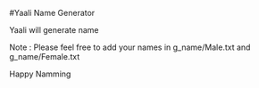 #Yaali Name Generator

Yaali will generate name

Note : Please feel free to add your names in g_name/Male.txt and g_name/Female.txt

Happy Namming
